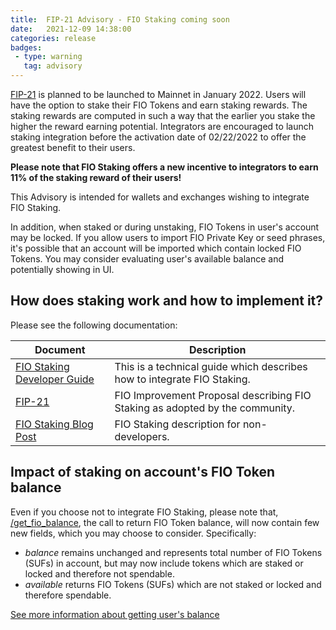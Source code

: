 ```yaml
---
title:  FIP-21 Advisory - FIO Staking coming soon
date:   2021-12-09 14:38:00
categories: release
badges:
 - type: warning
   tag: advisory
---
```


[FIP-21](https://github.com/fioprotocol/fips/blob/master/fip-0021.md) is planned to be launched to Mainnet in January 2022. Users will have the option to stake their FIO Tokens and earn staking rewards. The staking rewards are computed in such a way that the earlier you stake the higher the reward earning potential. Integrators are encouraged to launch staking integration before the activation date of 02/22/2022 to offer the greatest benefit to their users.

**Please note that FIO Staking offers a new incentive to integrators to earn 11% of the staking reward of their users!**

This Advisory is intended for wallets and exchanges wishing to integrate FIO Staking.

In addition, when staked or during unstaking, FIO Tokens in user's account may be locked. If you allow users to import FIO Private Key or seed phrases, it's possible that an account will be imported which contain locked FIO Tokens. You may consider evaluating user's available balance and potentially showing in UI.

<!--more-->

## How does staking work and how to implement it?
Please see the following documentation:

|Document|Description|
|---|---|
|[FIO Staking Developer Guide](https://developers.fioprotocol.io/docs/how-to/staking)|This is a technical guide which describes how to integrate FIO Staking.|
|[FIP-21](https://github.com/fioprotocol/fips/blob/master/fip-0021.md)|FIO Improvement Proposal describing FIO Staking as adopted by the community.|
|[FIO Staking Blog Post](https://medium.com/fio-blog/fio-token-staking-fio-improvement-proposal-fip-21-explained-e80a43bf3e83)|FIO Staking description for non-developers.|

## Impact of staking on account's FIO Token balance
Even if you choose not to integrate FIO Staking, please note that, [/get_fio_balance](https://developers.fioprotocol.io/pages/api/fio-api/#post-/get_fio_balance), the call to return FIO Token balance, will now contain few new fields, which you may choose to consider. Specifically:
* _balance_ remains unchanged and represents total number of FIO Tokens (SUFs) in account, but may now include tokens which are staked or locked and therefore not spendable.
* _available_ returns FIO Tokens (SUFs) which are not staked or locked and therefore spendable.

[See more information about getting user's balance](https://github.com/fioprotocol/fio-devhub/blob/pawmmm-StakingGuide/_docs/how-to/staking.md#understanding-users-fio-balance)
